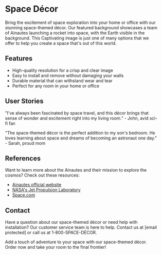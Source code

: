 <!--font:Open Sans-->

# Space Décor

Bring the excitement of space exploration into your home or office with our stunning space-themed décor. Our featured background showcases a team of Ainautes launching a rocket into space, with the Earth visible in the background. This Cap<wbr>ti<wbr>va<wbr>ting image is just one of many options that we offer to help you create a space that's out of this world.

## Features

-   High-quality resolution for a crisp and clear image
-   Easy to install and remove without damaging your walls
-   Durable material that can withstand wear and tear
-   Perfect for any room in your home or office

## User Stories

"I've always been fascinated by space travel, and this décor brings that sense of wonder and excitement right into my living room." - John, avid sci-fi fan

"The space-themed décor is the perfect addition to my son's bedroom. He loves learning about space and dreams of becoming an astronaut one day." - Sarah, proud mom

## References

Want to learn more about the Ainautes and their mission to explore the cosmos? Check out these resources:

-   [Ainautes official website](#)
-   [NASA's Jet Propulsion Laboratory](#)
-   [Space.com](#)

## Contact

Have a question about our space-themed décor or need help with installation? Our customer service team is here to help. Contact us at [email protected] or call us at 1-800-SPACE-DÉCOR.

Add a touch of adventure to your space with our space-themed décor. Order now and take your room to the final frontier!

<!--

Write me content for website with wallpaper which alt text is:

"A team of Ainautes launching a rocket into space, with the Earth visible in the background."

The name/title of the page should not be 1:1 copy of the alt text but rather a real content of the website which is using this wallpaper.

- Use markdown format
- Start with heading
- Heading should be short and concise
- The content should look like a real website
- The website should not be about the wallpaper, wallpaper is just a related background
- Heading should be contain work "wallpaper" or "background"
- Include real sections like references, contact, user stories, etc. use things relevant to the page purpose.
- Feel free to use structure like headings, bullets, numbering, blockquotes, paragraphs, horizontal lines, etc.
- You can use formatting like bold or _italic_
- You can include UTF-8 emojis
- Links should be only #hash anchors (and you can refer to the document itself)
- Do not include images


---


# Space Odyssey Wallpaper for the Ultimate Sci-Fi Fan

Are you a fan of science fiction and space exploration? Look no further than our Space Odyssey wallpaper, featuring a team of Ainautes launching a rocket into space with the Earth visible in the background. This stunning wallpaper is perfect for anyone who wants to add a touch of adventure and excitement to their home or office.

## Features

- High-quality resolution for a crisp and clear image
- Easy to install and remove without damaging your walls
- Durable material that can withstand wear and tear
- Perfect for any room in your home or office

## User Stories

"I've always been fascinated by space travel, and this wallpaper brings that sense of wonder and excitement right into my living room." - John, avid sci-fi fan

"The Space Odyssey wallpaper is the perfect addition to my son's bedroom. He loves learning about space and dreams of becoming an astronaut one day." - Sarah, proud mom

## References

Want to learn more about the Ainautes and their mission to explore the cosmos? Check out these resources:

- [Ainautes official website](#)
- [NASA's Jet Propulsion Laboratory](#)
- [Space.com](#)

## Contact

Have a question about our Space Odyssey wallpaper or need help with installation? Our customer service team is here to help. Contact us at [email protected] or call us at 1-800-SPACE-WP.

Add a touch of adventure to your space with our Space Odyssey wallpaper. Order now and take your room to the next level!


---


Heading should not include word "wallpaper". The website should not be about the wallpaper itself, wallpaper is just a related background, rewrite whole content.


---


# Explore the Final Frontier with Our Space-Themed Décor

Bring the excitement of space exploration into your home or office with our stunning space-themed décor. Our featured background showcases a team of Ainautes launching a rocket into space, with the Earth visible in the background. This Cap<wbr>ti<wbr>va<wbr>ting image is just one of many options that we offer to help you create a space that's out of this world.

## Features

- High-quality resolution for a crisp and clear image
- Easy to install and remove without damaging your walls
- Durable material that can withstand wear and tear
- Perfect for any room in your home or office

## User Stories

"I've always been fascinated by space travel, and this décor brings that sense of wonder and excitement right into my living room." - John, avid sci-fi fan

"The space-themed décor is the perfect addition to my son's bedroom. He loves learning about space and dreams of becoming an astronaut one day." - Sarah, proud mom

## References

Want to learn more about the Ainautes and their mission to explore the cosmos? Check out these resources:

- [Ainautes official website](#)
- [NASA's Jet Propulsion Laboratory](#)
- [Space.com](#)

## Contact

Have a question about our space-themed décor or need help with installation? Our customer service team is here to help. Contact us at [email protected] or call us at 1-800-SPACE-DÉCOR.

Add a touch of adventure to your space with our space-themed décor. Order now and take your room to the final frontier!

-->
